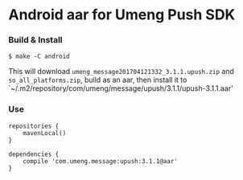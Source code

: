 

# Android aar for Umeng Push SDK

### Build & Install
```
$ make -C android
```

This will download `umeng_message201704121332_3.1.1.upush.zip` and
`so_all_platforms.zip`, build as an aar, then install it to
`~/.m2/repository/com/umeng/message/upush/3.1.1/upush-3.1.1.aar'

### Use

```
repositories {
    mavenLocal()
}

dependencies {
    compile 'com.umeng.message:upush:3.1.1@aar'
}
```
